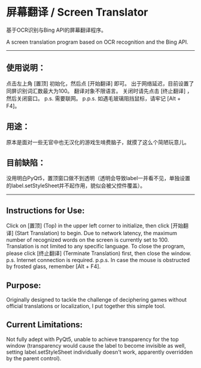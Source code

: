 # 屏幕翻译 / Screen Translator

基于OCR识别与Bing API的屏幕翻译程序。

A screen translation program based on OCR recognition and the Bing API.

---

## 使用说明：
点击左上角 [置顶] 初始化，然后点 [开始翻译] 即可。
出于网络延迟，目前设置了同屏识别词汇数最大为100。
翻译对象不限语言。
关闭时请先点击 [终止翻译] ，然后关闭窗口。
p.s. 需要联网。
p.p.s. 如遇毛玻璃阻挡鼠标，请牢记 [Alt + F4]。

## 用途：
原本是面对一些无官中也无汉化的游戏生啃费脑子，就摸了这么个简陋玩意儿。

## 目前缺陷：
没用明白PyQt5，置顶窗口做不到透明（透明会导致label一并看不见，单独设置的label.setStyleSheet并不起作用，貌似会被父控件覆盖）。

---

## Instructions for Use:
Click on [置顶] (Top) in the upper left corner to initialize, then click [开始翻译] (Start Translation) to begin.
Due to network latency, the maximum number of recognized words on the screen is currently set to 100.
Translation is not limited to any specific language.
To close the program, please click [终止翻译] (Terminate Translation) first, then close the window.
p.s. Internet connection is required.
p.p.s. In case the mouse is obstructed by frosted glass, remember [Alt + F4].

## Purpose:
Originally designed to tackle the challenge of deciphering games without official translations or localization, I put together this simple tool.

## Current Limitations:
Not fully adept with PyQt5, unable to achieve transparency for the top window (transparency would cause the label to become invisible as well, setting label.setStyleSheet individually doesn't work, apparently overridden by the parent control).
